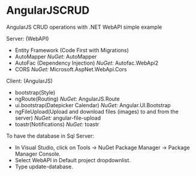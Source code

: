 # AngularJSCRUD
AngularJS CRUD operations with .NET WebAPI simple example 

Server: (WebAPI)

- Entity Framework (Code First with Migrations)  
- AutoMapper _NuGet:_ AutoMapper
- AutoFac (Dependency Injection) _NuGet:_ Autofac.WebApi2
- CORS _NuGet:_ Microsoft.AspNet.WebApi.Cors
 
Client: (AngularJS)

- bootstrap(Style) 
- ngRoute(Routing) _NuGet:_ AngularJS.Route
- ui.bootstrap(Datepicker Calendar) _NuGet:_ Angular.UI.Bootstrap
- ngFileUpload(Upload and download files (images) to and from the server) _NuGet:_ angular-file-upload
- toastr(Notifications) _NuGet:_ toastr

To have the database in Sql Server:

- In Visual Studio, click on Tools -> NuGet Package Manager -> Package Manager Console. 
- Select WebAPI in Default project dropdownlist.
- Type update-database.


